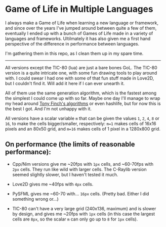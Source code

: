 # Game of Life in Multiple Languages
I always make a Game of Life when learning a new language or framework, and since over the years I've jumped around between quite a few of them, eventually I ended up with a bunch of Games of Life made in a variety of languages and frameworks. Ultilmately it has also given me a first hand perspective of the difference in performance between languages.

I'm gathering them in this repo, as I clean them up in my spare time. 

---

All versions except the TIC-80 (lua) are just a bare bones GoL. The TIC-80 version is a quite intricate one, with some fun drawing tools to play around with. I could swear I had one with some of that fun stuff made in Love2D, but I couldn't find it. Will add it here if I can ever unearth it.

All of them use the same generation algorithm, which is the fastest among the simplest I could come up with so far. Maybe one day I'll manage to wrap my head around [Tony Finch's algorithms](https://dotat.at/prog/life/life.html) or even hashlife, but for now this is the best I got. And I'm not unhappy with it. 

All versions have a scalar variable `m` that can be given the values `1`, `2`, `4`, `8` or `16`, to make the cells bigger/smaller, respectively: `m=1` makes cells of 16x16 pixels and an 80x50 grid, and `m=16` makes cells of 1 pixel in a 1280x800 grid.

## On performance (the limits of reasonable performance):

- Cpp/Nim versions give me ~20fps with `1px` cells, and ~60-70fps with `2px` cells. They run like wild with larger cells. The C-Raylib version seemed slightly slower, but I haven't tested it much.

- Love2D gives me ~40fps with `4px` cells.

- PySFML gives me ~60-70 with... `16px` cells. (Pretty bad. Either I did something wrong or...)

- TIC-80 can't have a very large grid (240x136, maximum) and is slower by design, and gives me ~20fps with `1px` cells (in this case the largest cells are `8px`, so the scalar `m` can only go up to `8` for `1px` cells).

